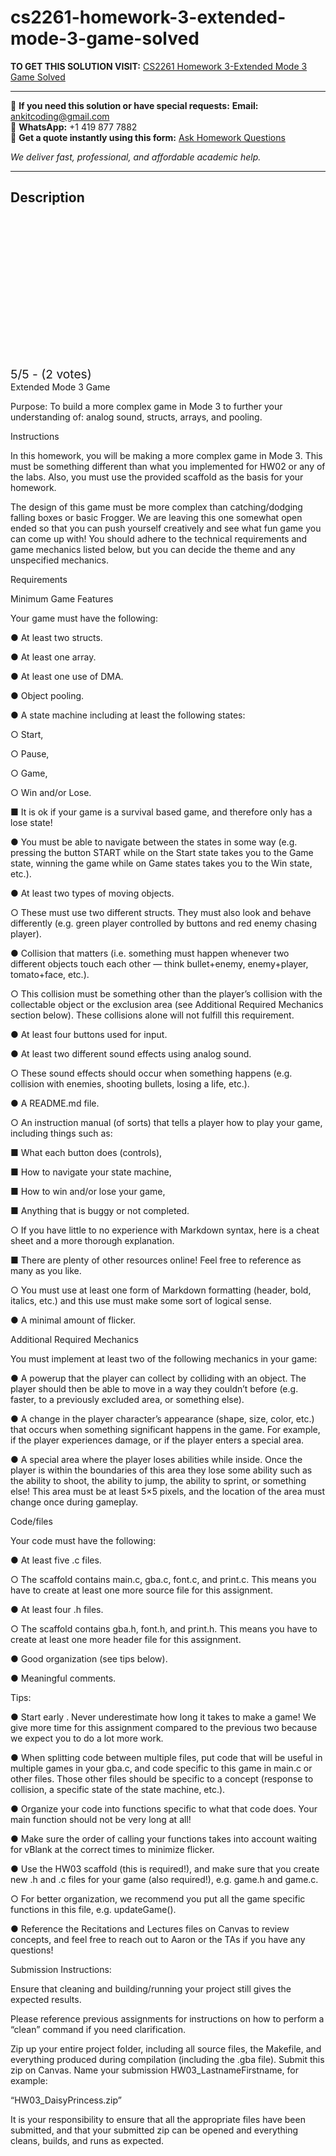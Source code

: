 # cs2261-homework-3-extended-mode-3-game-solved
**TO GET THIS SOLUTION VISIT:** [CS2261 Homework 3-Extended Mode 3 Game Solved](https://www.ankitcodinghub.com/product/cs2261-homework-03-solved/)


---

📩 **If you need this solution or have special requests:** **Email:** ankitcoding@gmail.com  
📱 **WhatsApp:** +1 419 877 7882  
📄 **Get a quote instantly using this form:** [Ask Homework Questions](https://www.ankitcodinghub.com/services/ask-homework-questions/)

*We deliver fast, professional, and affordable academic help.*

---

<h2>Description</h2>



<div class="kk-star-ratings kksr-auto kksr-align-center kksr-valign-top" data-payload="{&quot;align&quot;:&quot;center&quot;,&quot;id&quot;:&quot;121029&quot;,&quot;slug&quot;:&quot;default&quot;,&quot;valign&quot;:&quot;top&quot;,&quot;ignore&quot;:&quot;&quot;,&quot;reference&quot;:&quot;auto&quot;,&quot;class&quot;:&quot;&quot;,&quot;count&quot;:&quot;2&quot;,&quot;legendonly&quot;:&quot;&quot;,&quot;readonly&quot;:&quot;&quot;,&quot;score&quot;:&quot;5&quot;,&quot;starsonly&quot;:&quot;&quot;,&quot;best&quot;:&quot;5&quot;,&quot;gap&quot;:&quot;4&quot;,&quot;greet&quot;:&quot;Rate this product&quot;,&quot;legend&quot;:&quot;5\/5 - (2 votes)&quot;,&quot;size&quot;:&quot;24&quot;,&quot;title&quot;:&quot;CS2261 Homework 3-Extended Mode 3 Game Solved&quot;,&quot;width&quot;:&quot;138&quot;,&quot;_legend&quot;:&quot;{score}\/{best} - ({count} {votes})&quot;,&quot;font_factor&quot;:&quot;1.25&quot;}">

<div class="kksr-stars">

<div class="kksr-stars-inactive">
            <div class="kksr-star" data-star="1" style="padding-right: 4px">


<div class="kksr-icon" style="width: 24px; height: 24px;"></div>
        </div>
            <div class="kksr-star" data-star="2" style="padding-right: 4px">


<div class="kksr-icon" style="width: 24px; height: 24px;"></div>
        </div>
            <div class="kksr-star" data-star="3" style="padding-right: 4px">


<div class="kksr-icon" style="width: 24px; height: 24px;"></div>
        </div>
            <div class="kksr-star" data-star="4" style="padding-right: 4px">


<div class="kksr-icon" style="width: 24px; height: 24px;"></div>
        </div>
            <div class="kksr-star" data-star="5" style="padding-right: 4px">


<div class="kksr-icon" style="width: 24px; height: 24px;"></div>
        </div>
    </div>

<div class="kksr-stars-active" style="width: 138px;">
            <div class="kksr-star" style="padding-right: 4px">


<div class="kksr-icon" style="width: 24px; height: 24px;"></div>
        </div>
            <div class="kksr-star" style="padding-right: 4px">


<div class="kksr-icon" style="width: 24px; height: 24px;"></div>
        </div>
            <div class="kksr-star" style="padding-right: 4px">


<div class="kksr-icon" style="width: 24px; height: 24px;"></div>
        </div>
            <div class="kksr-star" style="padding-right: 4px">


<div class="kksr-icon" style="width: 24px; height: 24px;"></div>
        </div>
            <div class="kksr-star" style="padding-right: 4px">


<div class="kksr-icon" style="width: 24px; height: 24px;"></div>
        </div>
    </div>
</div>


<div class="kksr-legend" style="font-size: 19.2px;">
            5/5 - (2 votes)    </div>
    </div>
Extended Mode 3 Game

Purpose: To build a more complex game in Mode 3 to further your understanding of: analog sound, structs, arrays, and pooling.

Instructions

In this homework, you will be making a more complex game in Mode 3. This must be something different than what you implemented for HW02 or any of the labs. Also, you must use the provided scaffold as the basis for your homework.

The design of this game must be more complex than catching/dodging falling boxes or basic Frogger. We are leaving this one somewhat open ended so that you can push yourself creatively and see what fun game you can come up with! You should adhere to the technical requirements and game mechanics listed below, but you can decide the theme and any unspecified mechanics.

Requirements

Minimum Game Features

Your game must have the following:

● At least two structs.

● At least one array.

● At least one use of DMA.

● Object pooling.

● A state machine including at least the following states:

○ Start,

○ Pause,

○ Game,

○ Win and/or Lose.

■ It is ok if your game is a survival based game, and therefore only has a lose state!

● You must be able to navigate between the states in some way (e.g. pressing the button START while on the Start state takes you to the Game state, winning the game while on Game states takes you to the Win state, etc.).

● At least two types of moving objects.

○ These must use two different structs. They must also look and behave differently (e.g. green player controlled by buttons and red enemy chasing player).

● Collision that matters (i.e. something must happen whenever two different objects touch each other — think bullet+enemy, enemy+player, tomato+face, etc.).

○ This collision must be something other than the player’s collision with the collectable object or the exclusion area (see Additional Required Mechanics section below). These collisions alone will not fulfill this requirement.

● At least four buttons used for input.

● At least two different sound effects using analog sound.

○ These sound effects should occur when something happens (e.g. collision with enemies, shooting bullets, losing a life, etc.).

● A README.md file.

○ An instruction manual (of sorts) that tells a player how to play your game, including things such as:

■ What each button does (controls),

■ How to navigate your state machine,

■ How to win and/or lose your game,

■ Anything that is buggy or not completed.

○ If you have little to no experience with Markdown syntax, here is a cheat sheet and a more thorough explanation.

■ There are plenty of other resources online! Feel free to reference as many as you like.

○ You must use at least one form of Markdown formatting (header, bold, italics, etc.) and this use must make some sort of logical sense.

● A minimal amount of flicker.

Additional Required Mechanics

You must implement at least two of the following mechanics in your game:

● A powerup that the player can collect by colliding with an object. The player should then be able to move in a way they couldn’t before (e.g. faster, to a previously excluded area, or something else).

● A change in the player character’s appearance (shape, size, color, etc.) that occurs when something significant happens in the game. For example, if the player experiences damage, or if the player enters a special area.

● A special area where the player loses abilities while inside. Once the player is within the boundaries of this area they lose some ability such as the ability to shoot, the ability to jump, the ability to sprint, or something else! This area must be at least 5×5 pixels, and the location of the area must change once during gameplay.

Code/files

Your code must have the following:

● At least five .c files.

○ The scaffold contains main.c, gba.c, font.c, and print.c. This means you have to create at least one more source file for this assignment.

● At least four .h files.

○ The scaffold contains gba.h, font.h, and print.h. This means you have to create at least one more header file for this assignment.

● Good organization (see tips below).

● Meaningful comments.

Tips:

● Start early . Never underestimate how long it takes to make a game! We give more time for this assignment compared to the previous two because we expect you to do a lot more work.

● When splitting code between multiple files, put code that will be useful in multiple games in your gba.c, and code specific to this game in main.c or other files. Those other files should be specific to a concept (response to collision, a specific state of the state machine, etc.).

● Organize your code into functions specific to what that code does. Your main function should not be very long at all!

● Make sure the order of calling your functions takes into account waiting for vBlank at the correct times to minimize flicker.

● Use the HW03 scaffold (this is required!), and make sure that you create new .h and .c files for your game (also required!), e.g. game.h and game.c.

○ For better organization, we recommend you put all the game specific functions in this file, e.g. updateGame().

● Reference the Recitations and Lectures files on Canvas to review concepts, and feel free to reach out to Aaron or the TAs if you have any questions!

Submission Instructions:

Ensure that cleaning and building/running your project still gives the expected results.

Please reference previous assignments for instructions on how to perform a “clean” command if you need clarification.

Zip up your entire project folder, including all source files, the Makefile, and everything produced during compilation (including the .gba file). Submit this zip on Canvas. Name your submission HW03_LastnameFirstname, for example:

“HW03_DaisyPrincess.zip”

It is your responsibility to ensure that all the appropriate files have been submitted, and that your submitted zip can be opened and everything cleans, builds, and runs as expected.
